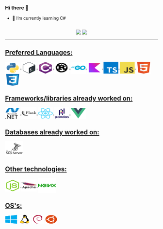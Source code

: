 ### Hi there 👋

<!--
**nuno-src/nuno-src** is a ✨ _special_ ✨ repository because its `README.md` (this file) appears on your GitHub profile.

Here are some ideas to get you started:

- 🔭 I’m currently working on ...
- -->
- 🌱 I’m currently learning C#
##
<!--
- 👯 I’m looking to collaborate on ...
- 🤔 I’m looking for help with ...
- 💬 Ask me about ...
- 📫 How to reach me: ...
- 😄 Pronouns: ...
- ⚡ Fun fact: ...
-->


<div align="center">
  <a href="https://github.com/nuno-src">
  <img height="180em" src="https://github-readme-stats.vercel.app/api?username=nuno-src&show_icons=true&theme=dark&include_all_commits=true&count_private=true"/>
  <img height="180em" src="https://github-readme-stats.vercel.app/api/top-langs/?username=nuno-src&layout=compact&langs_count=8&theme=dark"/>
</div>
  
---  
  
##  Preferred Languages:
  

  <img align="center" alt="Nuno-Python" height="40" width="50" src="https://raw.githubusercontent.com/devicons/devicon/master/icons/python/python-original.svg">
  <img align="center" alt="Nuno-Bash" height="40" width="50" src="https://raw.githubusercontent.com/devicons/devicon/master/icons/bash/bash-original.svg">
  <img align="center" alt="Nuno-Csharp" height="40" width="50" src="https://raw.githubusercontent.com/devicons/devicon/master/icons/csharp/csharp-original.svg">
  <img align="center" alt="Nuno-Rust" height="40" width="50" src="https://raw.githubusercontent.com/devicons/devicon/master/icons/rust/rust-plain.svg">
  <img align="center" alt="Nuno-Go" height="40" width="50" src="https://raw.githubusercontent.com/devicons/devicon/master/icons/go/go-original-wordmark.svg">
  <img align="center" alt="Nuno-Kotlin" height="40" width="50" src="https://raw.githubusercontent.com/devicons/devicon/master/icons/kotlin/kotlin-original.svg">
  <img align="center" alt="Nuno-Ts" height="40" width="50" src="https://raw.githubusercontent.com/devicons/devicon/master/icons/typescript/typescript-original.svg">
  <img align="center" alt="Nuno-Js" height="40" width="50" src="https://raw.githubusercontent.com/devicons/devicon/master/icons/javascript/javascript-original.svg">
  
  

  
  <img align="center" alt="Nuno-HTML" height="40" width="50" src="https://raw.githubusercontent.com/devicons/devicon/master/icons/html5/html5-original.svg">
  <img align="center" alt="Nuno-CSS" height="40" width="50" src="https://raw.githubusercontent.com/devicons/devicon/master/icons/css3/css3-original.svg">
  
<!--
  <img align="center" alt="Nuno-Lua" height="40" width="50" src="https://raw.githubusercontent.com/devicons/devicon/master/icons/lua/lua-original.svg">
  <img align="center" alt="Nuno-Dart" height="30" width="40" src="https://raw.githubusercontent.com/devicons/devicon/master/icons/dart/dart-original.svg">
  <img align="center" alt="Nuno-C++" height="30" width="40" src="https://raw.githubusercontent.com/devicons/devicon/master/icons/cplusplus/cplusplus-original.svg">
  <img align="center" alt="Nuno-C" height="30" width="40" src="https://raw.githubusercontent.com/devicons/devicon/master/icons/c/c-original.svg">
  -->

  ##  Frameworks/libraries already worked on:

  <img align="center" alt="Nuno-dotnet" height="40" width="50" src="https://raw.githubusercontent.com/devicons/devicon/master/icons/dot-net/dot-net-original-wordmark.svg">
  <img align="center" alt="Nuno-Flask" height="40" width="50" src="https://raw.githubusercontent.com/devicons/devicon/master/icons/flask/flask-original-wordmark.svg">
  <img align="center" alt="Nuno-React" height="40" width="50" src="https://raw.githubusercontent.com/devicons/devicon/master/icons/react/react-original.svg">
  <img align="center" alt="Nuno-Pandas" height="40" width="50" src="https://raw.githubusercontent.com/devicons/devicon/master/icons/pandas/pandas-original-wordmark.svg">
  <img align="center" alt="Nuno-Vue" height="40" width="50" src="https://raw.githubusercontent.com/devicons/devicon/master/icons/vuejs/vuejs-original.svg">
  
  <!--
  <img align="center" alt="Nuno-Flutter" height="30" width="40" src="https://raw.githubusercontent.com/devicons/devicon/master/icons/flutter/flutter-original.svg">
  <img align="center" alt="Nuno-Django" height="30" width="40" src="https://raw.githubusercontent.com/devicons/devicon/master/icons/django/django-original.svg">
  
  <img align="center" alt="Nuno-Xamarin" height="40" width="50" src="https://raw.githubusercontent.com/devicons/devicon/master/icons/xamarin/xamarin-original-wordmark.svg">
-->
  
  
  ## Databases already worked on:
  
  <img align="center" alt="Nuno-mssqlserver" height="50" width="60" src="https://github.com/devicons/devicon/blob/master/icons/microsoftsqlserver/microsoftsqlserver-plain-wordmark.svg">
  
  <!--
  <img align="center" alt="Nuno-mdb" height="30" width="40" src="https://raw.githubusercontent.com/devicons/devicon/master/icons/mongodb/mongodb-original-wordmark.svg">
  -->
  
  
  ##  Other technologies:
  
  <img align="center" alt="Nuno-nodejs" height="40" width="50" src="https://raw.githubusercontent.com/devicons/devicon/master/icons/nodejs/nodejs-original.svg">
  <img align="center" alt="Nuno-apache" height="40" width="50" src="https://raw.githubusercontent.com/devicons/devicon/master/icons/apache/apache-original-wordmark.svg">
  <img align="center" alt="Nuno-nginx" height="50" width="60" src="https://raw.githubusercontent.com/devicons/devicon/master/icons/nginx/nginx-original.svg">
  
  
  ## OS's:
  
  <img align="center" alt="Nuno-Windows" height="30" width="40" src="https://raw.githubusercontent.com/devicons/devicon/master/icons/windows8/windows8-original.svg">
  <img align="center" alt="Nuno-Linux" height="30" width="40" src="https://raw.githubusercontent.com/devicons/devicon/master/icons/linux/linux-original.svg">
  <img align="center" alt="Nuno-Debian" height="30" width="40" src="https://raw.githubusercontent.com/devicons/devicon/master/icons/debian/debian-plain.svg">
  <img align="center" alt="Nuno-Ubuntu" height="30" width="40" src="https://raw.githubusercontent.com/devicons/devicon/master/icons/ubuntu/ubuntu-plain.svg">
  
 

  
 
